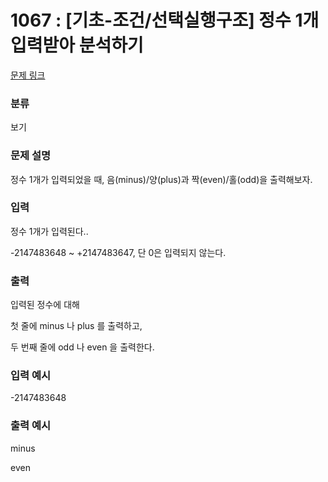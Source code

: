 # 1067 : [기초-조건/선택실행구조] 정수 1개 입력받아 분석하기

[문제 링크](https://www.codeup.kr/problem.php?id=1067)

### 분류

보기

### 문제 설명

<p>정수 1개가 입력되었을 때, 음(minus)/양(plus)과 짝(even)/홀(odd)을 출력해보자.</p>


### 입력

<p>정수 1개가 입력된다..</p>
<p>-2147483648 ~ +2147483647, 단 0은 입력되지 않는다.</p>


### 출력

<p>입력된 정수에 대해</p>
<p>첫 줄에 minus 나 plus 를 출력하고,</p>
<p>두 번째 줄에 odd 나 even 을 출력한다.</p>

### 입력 예시

<p>-2147483648</p>

### 출력 예시

<p>minus</p>
<p>even</p>

